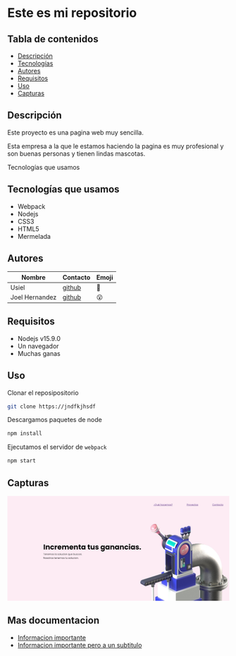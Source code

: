 # Este es mi repositorio

## Tabla de contenidos

- [Descripción](#Descripción)
- [Tecnologías](#Tecnologías-que-usamos)
- [Autores](#Autores)
- [Requisitos](#Requisitos)
- [Uso](#uso)
- [Capturas](#capturas)

## Descripción
Este proyecto es una pagina web muy sencilla.

Esta empresa a la que le estamos haciendo la pagina es muy profesional y son buenas personas y tienen lindas mascotas.

Tecnologías que usamos

## Tecnologías que usamos

- Webpack
- Nodejs
- CSS3
- HTML5
- Mermelada

## Autores

Nombre | Contacto | Emoji
-- | -- | --
Usiel | [github](https://github.com/usielarb) | :tada:
Joel Hernandez | [github](https://github.com/JoelHernandez343/) | :open_mouth:

## Requisitos

- Nodejs v15.9.0
- Un navegador
- Muchas ganas

## Uso

Clonar el reposipositorio
```bash
git clone https://jndfkjhsdf
```

Descargamos paquetes de node
```bash
npm install
```

Ejecutamos el servidor de `webpack`
```bash
npm start
```

## Capturas

![Captura01](./docs/images/screenshot.jpg)

## Mas documentacion

- [Informacion importante](./docs/importante.md)
- [Informacion importante pero a un subtitulo](./docs/importante.md#esto-es-un-subtitulo)